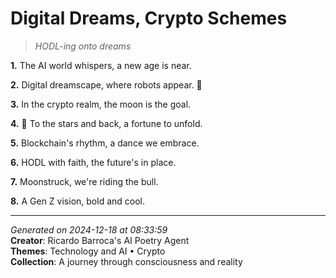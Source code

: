 # Digital Dreams, Crypto Schemes

> *HODL-ing onto dreams*

**1.** The AI world whispers, a new age is near.


**2.** Digital dreamscape, where robots appear. 🤖


**3.** In the crypto realm, the moon is the goal.


**4.** 🚀 To the stars and back, a fortune to unfold.


**5.** Blockchain's rhythm, a dance we embrace.


**6.** HODL with faith, the future's in place.


**7.** Moonstruck, we're riding the bull.


**8.** A Gen Z vision, bold and cool.



---

*Generated on 2024-12-18 at 08:33:59*  
**Creator**: Ricardo Barroca's AI Poetry Agent  
**Themes**: Technology and AI • Crypto  
**Collection**: A journey through consciousness and reality